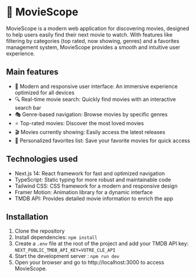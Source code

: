 # 🍿 MovieScope

MovieScope is a modern web application for discovering movies, designed to help users easily find their next movie to watch. With features like filtering by categories (top rated, now showing, genres) and a favorites management system, MovieScope provides a smooth and intuitive user experience.


## Main features

- 🎯 Modern and responsive user interface: An immersive experience optimized for all devices
- 🔍 Real-time movie search: Quickly find movies with an interactive search bar
- 🎭 Genre-based navigation: Browse movies by specific genres
- ⭐ Top-rated movies: Discover the most loved movies
- 🎬 Movies currently showing: Easily access the latest releases
- 💖 Personalized favorites list: Save your favorite movies for quick access



## Technologies used

- Next.js 14: React framework for fast and optimized navigation
- TypeScript: Static typing for more robust and maintainable code
- Tailwind CSS: CSS framework for a modern and responsive design
- Framer Motion: Animation library for a dynamic interface
- TMDB API: Provides detailed movie information to enrich the app

## Installation

1. Clone the repository
2. Install dependencies: `npm install`
3. Create a `.env` file at the root of the project and add your TMDB API key: `NEXT_PUBLIC_TMDB_API_KEY=VOTRE_CLE_API`
4. Start the development server : `npm run dev`
5. Open your browser and go to http://localhost:3000 to access MovieScope.

